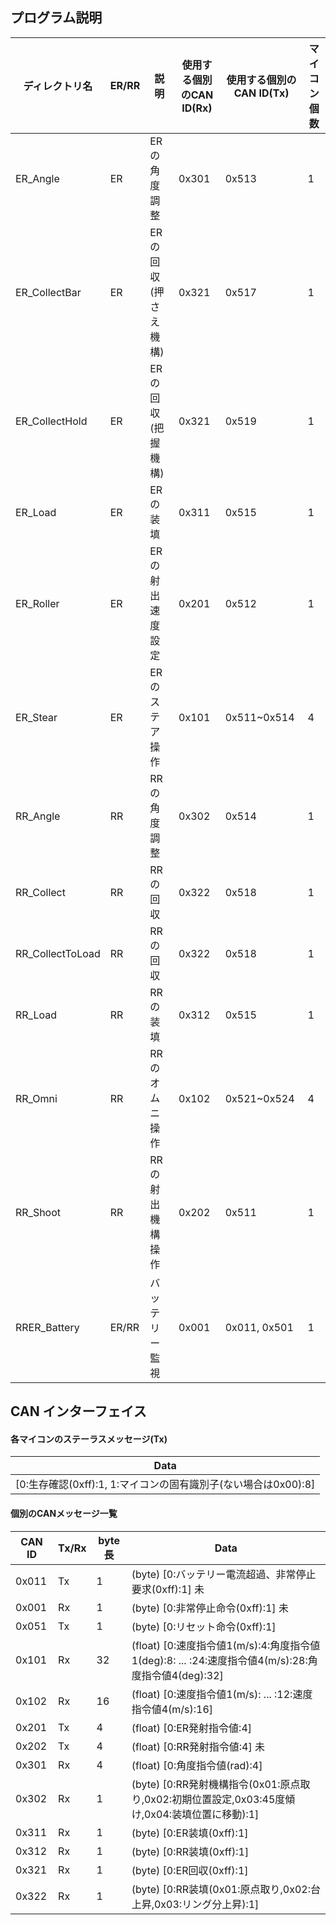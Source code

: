 ## プログラム説明

| ディレクトリ名          | ER/RR | 説明           | 使用する個別のCAN ID(Rx) | 使用する個別のCAN ID(Tx) | マイコン個数 |
|------------------|-------|--------------|-------------------|-------------------|--------|
| ER_Angle         | ER    | ERの角度調整      | 0x301             | 0x513             | 1      |
| ER_CollectBar    | ER    | ERの回収(押さえ機構) | 0x321             | 0x517             | 1      |
| ER_CollectHold   | ER    | ERの回収(把握機構)  | 0x321             | 0x519             | 1      |
| ER_Load          | ER    | ERの装填        | 0x311             | 0x515             | 1      |
| ER_Roller        | ER    | ERの射出速度設定    | 0x201             | 0x512             | 1      |
| ER_Stear         | ER    | ERのステア操作     | 0x101             | 0x511~0x514       | 4      |
| RR_Angle         | RR    | RRの角度調整      | 0x302             | 0x514             | 1      |
| RR_Collect       | RR    | RRの回収        | 0x322             | 0x518             | 1      |
| RR_CollectToLoad | RR    | RRの回収        | 0x322             | 0x518             | 1      |
| RR_Load          | RR    | RRの装填        | 0x312             | 0x515             | 1      |
| RR_Omni          | RR    | RRのオムニ操作     | 0x102             | 0x521~0x524       | 4      |
| RR_Shoot         | RR    | RRの射出機構操作    | 0x202             | 0x511             | 1      |
| RRER_Battery     | ER/RR | バッテリー監視      | 0x001             | 0x011, 0x501      | 1      |

## CAN インターフェイス

#### 各マイコンのステーラスメッセージ(Tx)
| Data                                                      |
|-----------------------------------------------------------|
| [0:生存確認(0xff):1, 1:マイコンの固有識別子(ない場合は0x00):8]               |      

#### 個別のCANメッセージ一覧
| CAN ID | Tx/Rx | byte長 | Data                                                                           |
|--------|-------|-------|--------------------------------------------------------------------------------|
| 0x011  | Tx    | 1     | (byte) [0:バッテリー電流超過、非常停止要求(0xff):1]                  未                         |
| 0x001  | Rx    | 1     | (byte) [0:非常停止命令(0xff):1]                                    未                 |
| 0x051  | Tx    | 1     | (byte) [0:リセット命令(0xff):1]                                                      |
| 0x101  | Rx    | 32    | (float) [0:速度指令値1(m/s):4:角度指令値1(deg):8: ... :24:速度指令値4(m/s):28:角度指令値4(deg):32] |
| 0x102  | Rx    | 16    | (float) [0:速度指令値1(m/s): ... :12:速度指令値4(m/s):16]                                |
| 0x201  | Tx    | 4     | (float) [0:ER発射指令値:4]                                                          |
| 0x202  | Tx    | 4     | (float) [0:RR発射指令値:4]             未                                            |
| 0x301  | Rx    | 4     | (float) [0:角度指令値(rad):4]                                                       |
| 0x302  | Rx    | 1     | (byte) [0:RR発射機構指令(0x01:原点取り,0x02:初期位置設定,0x03:45度傾け,0x04:装填位置に移動):1]           |
| 0x311  | Rx    | 1     | (byte) [0:ER装填(0xff):1]                                                        |
| 0x312  | Rx    | 1     | (byte) [0:RR装填(0xff):1]                                                        |
| 0x321  | Rx    | 1     | (byte) [0:ER回収(0xff):1]                                                        |
| 0x322  | Rx    | 1     | (byte) [0:RR装填(0x01:原点取り,0x02:台上昇,0x03:リング分上昇):1]                              |

